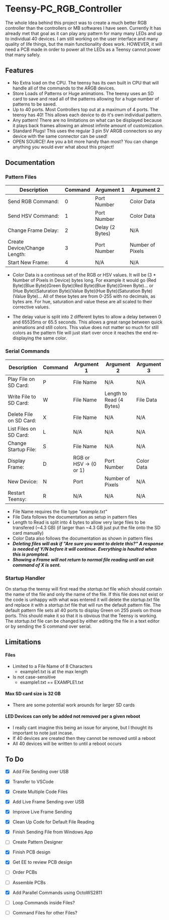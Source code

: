# Teensy-PC_RGB_Controller
 
The whole Idea behind this project was to create a much better RGB controller than the controllers or MB softwares I have seen. Currently It has already met that goal as it can play any pattern for many many LEDs and up to individual 40 devices. I am still working on the user interface and many quality of life things, but the main functionality does work. HOWEVER, it will need a PCB made in order to power all the LEDs as a Teensy cannot power that many safely.

## Features

- No Extra load on the CPU. The teensy has its own built in CPU that will handle all of the commands to the ARGB devices.
- Store Loads of Patterns or Huge animations. The teensy uses an SD card to save and read all of the patterns allowing for a huge number of patterns to be saved.
- Up to 40 ports. Most Controllers top out at a maximum of 4 ports. The teensy has 40! This allows each device to do it's own individual pattern.
- Any pattern! There are no limitations on what can be displayed because it plays back frames allowing an almost infinite amount of customization. 
- Standard Plugs! This uses the regular 3 pin 5V ARGB connectors so any device with the same connector can be used!
- OPEN SOURCE! Are you a bit more handy than most? You can change anything you would ever what about this project!

## Documentation
### Pattern Files

Description | Command | Argument 1 | Argument 2
------------ | -------------| ------------ | -------------|
Send RGB Command: | 0 | Port Number | Color Data |
Send HSV Command: | 1 | Port Number | Color Data |
Change Frame Delay: | 2 | Delay (2 Bytes) | N/A |
Create Device/Change Length: | 3 | Port Number | Number of Pixels |
Start New Frame: | 4 | N/A | N/A | N/A |

- Color Data is a continous set of the RGB or HSV values. It will be (3 * Number of Pixels in Device) bytes long. For example it would go (Red Byte)(Blue Byte)(Green Byte)(Red Byte)(Blue Byte)(Green Byte)... or (Hue Byte)(Saturation Byte)(Value Byte)(Hue Byte)(Saturation Byte)(Value Byte)... All of these bytes are from 0-255 with no decimals, as bytes are. For hue, saturation and value these are all scaled to their corrective values.

- The delay value is split into 2 different bytes to allow a delay between 0 and 65535ms or 65.5 seconds. This allows a great range between quick animations and still colors. This value does not matter so much for still colors as the pattern file will just start over once it reaches the end re-displaying the same color.

### Serial Commands

Description | Command | Argument 1 | Argument 2 | Argument 3 |
------------ | -------------| ------------ | -------------| -------------|
Play File on SD Card: | P | File Name | N/A | N/A |
Write File to SD Card: | W | File Name | Length to Read (4 Bytes) | File Data |
Delete File on SD Card: | X | File Name | N/A | N/A |
List Files on SD Card: | L | N/A | N/A | N/A |
Change Startup File: | S | File Name | N/A | N/A |
Display Frame: | D | RGB or HSV -> (0 or 1) | Port Number | Color Data |
New Device: | N | Port | Number of Pixels | N/A |
Restart Teensy: | R | N/A | N/A | N/A |

- File Name requires the file type *"example.txt"*
- File Data follows the documentation as setup in pattern files
- Length to Read is split into 4 bytes to allow very large files to be transfered (~4.3 GB) (if larger than ~4.3 GB just put the file onto the SD card manually)
- Color Data also follows the documentation as shown in pattern files
- ***Deleting files will ask if "Are sure you want to delete this?" A response is needed of Y/N before it will continue. Everything is haulted when this is prompted.***
- ***Showing a Frame will not return to normal file reading until an exit command of X is sent.***

### Startup Handler

On startup the teensy will first read the *startup.txt* file which should contain the name of the file and only the name of the file. If this file does not exist or the code is unhappy with what was entered it will delete the *startup.txt* file and replace it with a *startup.txt* file that will run the default pattern file. The default pattern file sets all 40 ports to display Green on 255 pixels on those ports. This should make it so that it is obvious that the Teensy is working. The *startup.txt* file can be changed by either editing the file in a text editor or by sending the S command over serial.



## Limitations
#### Files
   - Limited to a File Name of 8 Characters
     - example1.txt is at the max length
   - Is not case-sensitive 
     - example1.txt == EXAMPLE1.txt
      
#### Max SD card size is 32 GB
   - There are some potential work arounds for larger SD cards
   
#### LED Devices can only be added not removed per a given reboot
   - I really cant imagine this being an issue for anyone, but I thought its important to note just incase.
   - If 40 devices are created then they cannot be removed until a reboot
   - All 40 devices will be written to until a reboot occurs
   

## To Do
- [x] Add File Sending over USB
- [x] Transfer to VSCode
- [x] Create Multiple Code Files
- [x] Add Live Frame Sending over USB
- [x] Improve Live Frame Sending
- [x] Clean Up Code for Default File Reading
- [x] Finish Sending File from Windows App
- [ ] Create Pattern Designer
- [x] Finish PCB design
- [x] Get EE to review PCB design
- [ ] Order PCBs
- [ ] Assemble PCBs
- [X] Add Parallel Commands using OctoWS2811
- [ ] Loop Commands inside Files?
- [ ] Command Files for other Files?

